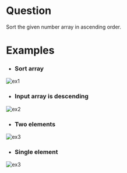 # Question
Sort the given number array in ascending order.

# Examples
* ### Sort array
![ex1](ex1.JPG) <br/>

* ### Input array is descending
![ex2](ex2.JPG) <br/>

* ### Two elements
![ex3](ex3.JPG) <br/>

* ### Single element
![ex3](ex3.JPG) <br/>
